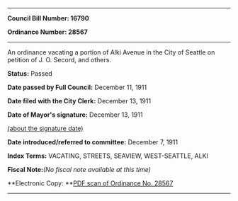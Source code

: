 

********

**Council Bill Number: 16790**
   
**Ordinance Number: 28567**
********

 An ordinance vacating a portion of Alki Avenue in the City of Seattle on petition of J. O. Secord, and others.

**Status:** Passed
   
**Date passed by Full Council:** December 11, 1911
   
**Date filed with the City Clerk:** December 13, 1911
   
**Date of Mayor's signature:** December 13, 1911
   
[(about the signature date)](/~public/approvaldate.htm)
   
   
   
**Date introduced/referred to committee:** December 7, 1911
   
   
**Index Terms:** VACATING, STREETS, SEAVIEW, WEST-SEATTLE, ALKI

**Fiscal Note:**_(No fiscal note available at this time)_

**Electronic Copy: **[PDF scan of Ordinance No. 28567](/~archives/Ordinances/Ord_28567.pdf)

********

